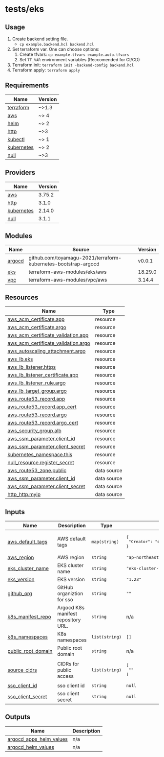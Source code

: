# tests/eks

## Usage

1. Create backend setting file.
    - `cp example.backend.hcl backend.hcl`
1. Set terraform var. One can choose options:
    1. Create tfvars: `cp example.tfvars example.auto.tfvars`
    1. Set `TF_VAR` environment variables (Reccomended for CI/CD)
1. Terraform init: `terraform init -backend-config backend.hcl`
1. Terraform apply: `terraform apply`


<!-- BEGIN_TF_DOCS -->
## Requirements

| Name | Version |
|------|---------|
| <a name="requirement_terraform"></a> [terraform](#requirement\_terraform) | ~>1.3 |
| <a name="requirement_aws"></a> [aws](#requirement\_aws) | ~> 4 |
| <a name="requirement_helm"></a> [helm](#requirement\_helm) | ~> 2 |
| <a name="requirement_http"></a> [http](#requirement\_http) | ~>3 |
| <a name="requirement_kubectl"></a> [kubectl](#requirement\_kubectl) | ~> 1 |
| <a name="requirement_kubernetes"></a> [kubernetes](#requirement\_kubernetes) | ~> 2 |
| <a name="requirement_null"></a> [null](#requirement\_null) | ~>3 |

## Providers

| Name | Version |
|------|---------|
| <a name="provider_aws"></a> [aws](#provider\_aws) | 3.75.2 |
| <a name="provider_http"></a> [http](#provider\_http) | 3.1.0 |
| <a name="provider_kubernetes"></a> [kubernetes](#provider\_kubernetes) | 2.14.0 |
| <a name="provider_null"></a> [null](#provider\_null) | 3.1.1 |

## Modules

| Name | Source | Version |
|------|--------|---------|
| <a name="module_argocd"></a> [argocd](#module\_argocd) | github.com/toyamagu-2021/terraform-kubernetes-bootstrap-argocd | v0.0.1 |
| <a name="module_eks"></a> [eks](#module\_eks) | terraform-aws-modules/eks/aws | 18.29.0 |
| <a name="module_vpc"></a> [vpc](#module\_vpc) | terraform-aws-modules/vpc/aws | 3.14.4 |

## Resources

| Name | Type |
|------|------|
| [aws_acm_certificate.app](https://registry.terraform.io/providers/hashicorp/aws/latest/docs/resources/acm_certificate) | resource |
| [aws_acm_certificate.argo](https://registry.terraform.io/providers/hashicorp/aws/latest/docs/resources/acm_certificate) | resource |
| [aws_acm_certificate_validation.app](https://registry.terraform.io/providers/hashicorp/aws/latest/docs/resources/acm_certificate_validation) | resource |
| [aws_acm_certificate_validation.argo](https://registry.terraform.io/providers/hashicorp/aws/latest/docs/resources/acm_certificate_validation) | resource |
| [aws_autoscaling_attachment.argo](https://registry.terraform.io/providers/hashicorp/aws/latest/docs/resources/autoscaling_attachment) | resource |
| [aws_lb.eks](https://registry.terraform.io/providers/hashicorp/aws/latest/docs/resources/lb) | resource |
| [aws_lb_listener.https](https://registry.terraform.io/providers/hashicorp/aws/latest/docs/resources/lb_listener) | resource |
| [aws_lb_listener_certificate.app](https://registry.terraform.io/providers/hashicorp/aws/latest/docs/resources/lb_listener_certificate) | resource |
| [aws_lb_listener_rule.argo](https://registry.terraform.io/providers/hashicorp/aws/latest/docs/resources/lb_listener_rule) | resource |
| [aws_lb_target_group.argo](https://registry.terraform.io/providers/hashicorp/aws/latest/docs/resources/lb_target_group) | resource |
| [aws_route53_record.app](https://registry.terraform.io/providers/hashicorp/aws/latest/docs/resources/route53_record) | resource |
| [aws_route53_record.app_cert](https://registry.terraform.io/providers/hashicorp/aws/latest/docs/resources/route53_record) | resource |
| [aws_route53_record.argo](https://registry.terraform.io/providers/hashicorp/aws/latest/docs/resources/route53_record) | resource |
| [aws_route53_record.argo_cert](https://registry.terraform.io/providers/hashicorp/aws/latest/docs/resources/route53_record) | resource |
| [aws_security_group.alb](https://registry.terraform.io/providers/hashicorp/aws/latest/docs/resources/security_group) | resource |
| [aws_ssm_parameter.client_id](https://registry.terraform.io/providers/hashicorp/aws/latest/docs/resources/ssm_parameter) | resource |
| [aws_ssm_parameter.client_secret](https://registry.terraform.io/providers/hashicorp/aws/latest/docs/resources/ssm_parameter) | resource |
| [kubernetes_namespace.this](https://registry.terraform.io/providers/hashicorp/kubernetes/latest/docs/resources/namespace) | resource |
| [null_resource.register_secret](https://registry.terraform.io/providers/hashicorp/null/latest/docs/resources/resource) | resource |
| [aws_route53_zone.public](https://registry.terraform.io/providers/hashicorp/aws/latest/docs/data-sources/route53_zone) | data source |
| [aws_ssm_parameter.client_id](https://registry.terraform.io/providers/hashicorp/aws/latest/docs/data-sources/ssm_parameter) | data source |
| [aws_ssm_parameter.client_secret](https://registry.terraform.io/providers/hashicorp/aws/latest/docs/data-sources/ssm_parameter) | data source |
| [http_http.myip](https://registry.terraform.io/providers/hashicorp/http/latest/docs/data-sources/http) | data source |

## Inputs

| Name | Description | Type | Default | Required |
|------|-------------|------|---------|:--------:|
| <a name="input_aws_default_tags"></a> [aws\_default\_tags](#input\_aws\_default\_tags) | AWS default tags | `map(string)` | <pre>{<br>  "Creator": "eks-cluster-with-argo"<br>}</pre> | no |
| <a name="input_aws_region"></a> [aws\_region](#input\_aws\_region) | AWS region | `string` | `"ap-northeast-1"` | no |
| <a name="input_eks_cluster_name"></a> [eks\_cluster\_name](#input\_eks\_cluster\_name) | EKS cluster name | `string` | `"eks-cluster-with-argo"` | no |
| <a name="input_eks_version"></a> [eks\_version](#input\_eks\_version) | EKS version | `string` | `"1.23"` | no |
| <a name="input_github_org"></a> [github\_org](#input\_github\_org) | GitHub organiztion for sso | `string` | `""` | no |
| <a name="input_k8s_manifest_repo"></a> [k8s\_manifest\_repo](#input\_k8s\_manifest\_repo) | Argocd K8s manifest repository URL. | `string` | n/a | yes |
| <a name="input_k8s_namespaces"></a> [k8s\_namespaces](#input\_k8s\_namespaces) | K8s namespaces | `list(string)` | `[]` | no |
| <a name="input_public_root_domain"></a> [public\_root\_domain](#input\_public\_root\_domain) | Public root domain | `string` | n/a | yes |
| <a name="input_source_cidrs"></a> [source\_cidrs](#input\_source\_cidrs) | CIDRs for public access | `list(string)` | <pre>[<br>  ""<br>]</pre> | no |
| <a name="input_sso_client_id"></a> [sso\_client\_id](#input\_sso\_client\_id) | sso client id | `string` | `null` | no |
| <a name="input_sso_client_secret"></a> [sso\_client\_secret](#input\_sso\_client\_secret) | sso client secret | `string` | `null` | no |

## Outputs

| Name | Description |
|------|-------------|
| <a name="output_argocd_apps_helm_values"></a> [argocd\_apps\_helm\_values](#output\_argocd\_apps\_helm\_values) | n/a |
| <a name="output_argocd_helm_values"></a> [argocd\_helm\_values](#output\_argocd\_helm\_values) | n/a |
<!-- END_TF_DOCS -->
